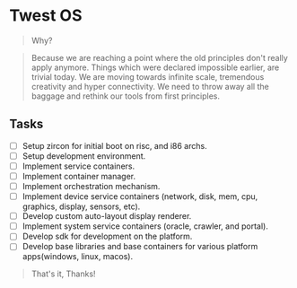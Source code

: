 # Twest OS

> Why?

> Because we are reaching a point where the old principles don't really apply anymore. Things which were declared impossible earlier, are trivial today. We are moving towards infinite scale, tremendous creativity and hyper connectivity. We need to throw away all the baggage and rethink our tools from first principles.

## Tasks

- [ ] Setup zircon for initial boot on risc, and i86 archs.
- [ ] Setup development environment.
- [ ] Implement service containers.
- [ ] Implement container manager.
- [ ] Implement orchestration mechanism.
- [ ] Implement device service containers (network, disk, mem, cpu, graphics, display, sensors, etc).
- [ ] Develop custom auto-layout display renderer.
- [ ] Implement system service containers (oracle, crawler, and portal).
- [ ] Develop sdk for development on the platform.
- [ ] Develop base libraries and base containers for various platform apps(windows, linux, macos).

> That's it, Thanks!
